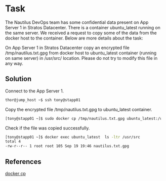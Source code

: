 # Task
The Nautilus DevOps team has some confidential data present on App Server 1 in Stratos Datacenter. There is a container ubuntu_latest running on the same server. We received a request to copy some of the data from the docker host to the container. Below are more details about the task:

On App Server 1 in Stratos Datacenter copy an encrypted file /tmp/nautilus.txt.gpg from docker host to ubuntu_latest container (running on same server) in /usr/src/ location. Please do not try to modify this file in any way.

## Solution 
Connect to the App Server 1.

```sh
thor@jump_host ~$ ssh tony@stapp01
```

Copy the encrypted file /tmp/nautilus.txt.gpg to ubuntu_latest container.

```sh
[tony@stapp01 ~]$ sudo docker cp /tmp/nautilus.txt.gpg ubuntu_latest:/usr/src/
```

Check if the file was copied successfully.
```sh
[tony@stapp01 ~]$ docker exec ubuntu_latest  ls -ltr /usr/src
total 4
-rw-r--r-- 1 root root 105 Sep 19 19:46 nautilus.txt.gpg
```

## References

[docker cp](https://docs.docker.com/engine/reference/commandline/cp/)

